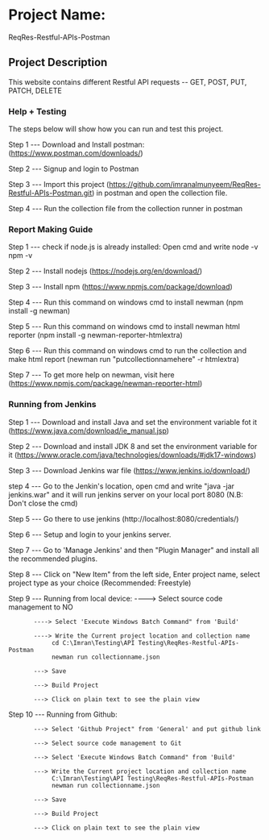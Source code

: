 # Project Name: 
ReqRes-Restful-APIs-Postman

## Project Description
This website contains different Restful API requests -- GET, POST, PUT, PATCH, DELETE

### Help + Testing
The steps below will show how you can run and test this project.

Step 1 --- Download and Install postman: (https://www.postman.com/downloads/)

Step 2 --- Signup and login to Postman

Step 3 --- Import this project (https://github.com/imranalmunyeem/ReqRes-Restful-APIs-Postman.git) in postman and open the collection file.

Step 4 --- Run the collection file from the collection runner in postman

### Report Making Guide
Step 1 --- check if node.js is already installed: Open cmd and write 
           node -v 
           npm -v
           
Step 2 --- Install nodejs (https://nodejs.org/en/download/)

Step 3 --- Install npm (https://www.npmjs.com/package/download)

Step 4 --- Run this command on windows cmd to install newman (npm install -g newman)

Step 5 --- Run this command on windows cmd to install newman html reporter (npm install -g newman-reporter-htmlextra)

Step 6 --- Run this command on windows cmd to run the collection and make html report (newman run "putcollectionnamehere" -r htmlextra)

Step 7 --- To get more help on newman, visit here (https://www.npmjs.com/package/newman-reporter-html)

### Running from Jenkins
Step 1 --- Download and install Java and set the environment variable fot it (https://www.java.com/download/ie_manual.jsp)

Step 2 --- Download and install JDK 8 and set the environment variable for it (https://www.oracle.com/java/technologies/downloads/#jdk17-windows)

Step 3 --- Download Jenkins war file (https://www.jenkins.io/download/)

step 4 --- Go to the Jenkin's location, open cmd and write "java -jar jenkins.war" and it will run jenkins server on your local port 8080 (N.B: Don't close the cmd)

Step 5 --- Go there to use jenkins (http://localhost:8080/credentials/)

Step 6 --- Setup and login to your jenkins server.

Step 7 --- Go to 'Manage Jenkins' and then "Plugin Manager" and install all the recommended plugins.

Step 8 --- Click on "New Item" from the left side, Enter project name, select project type as your choice (Recommended: Freestyle)

Step 9 --- Running from local device: 
           ----> Select source code management to NO
           
           ----> Select 'Execute Windows Batch Command" from 'Build'
           
           ----> Write the Current project location and collection name 
                cd C:\Imran\Testing\API Testing\ReqRes-Restful-APIs-Postman
                newman run collectionname.json
                
           ---> Save
           
           ---> Build Project
           
           ---> Click on plain text to see the plain view

Step 10 --- Running from Github:

           ---> Select 'Github Project" from 'General' and put github link
           
           ---> Select source code management to Git
           
           ---> Select 'Execute Windows Batch Command" from 'Build'
           
           ---> Write the Current project location and collection name 
                C:\Imran\Testing\API Testing\ReqRes-Restful-APIs-Postman
                newman run collectionname.json
                
           ---> Save 
           
           ---> Build Project
           
           ---> Click on plain text to see the plain view
        

